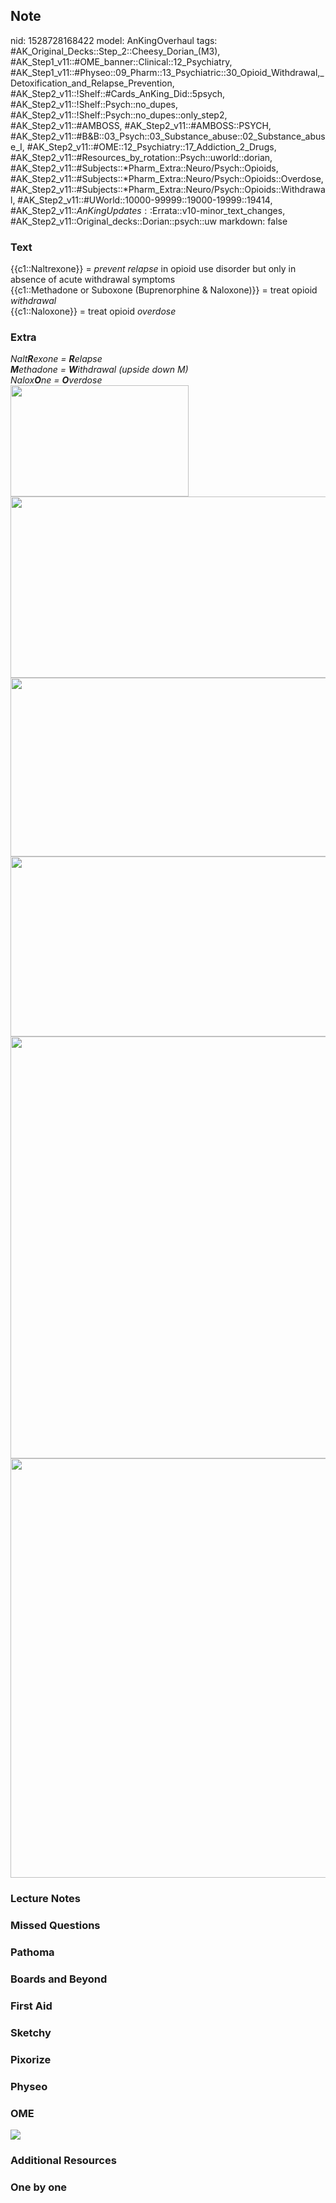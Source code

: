 ## Note
nid: 1528728168422
model: AnKingOverhaul
tags: #AK_Original_Decks::Step_2::Cheesy_Dorian_(M3), #AK_Step1_v11::#OME_banner::Clinical::12_Psychiatry, #AK_Step1_v11::#Physeo::09_Pharm::13_Psychiatric::30_Opioid_Withdrawal,_Detoxification_and_Relapse_Prevention, #AK_Step2_v11::!Shelf::#Cards_AnKing_Did::5psych, #AK_Step2_v11::!Shelf::Psych::no_dupes, #AK_Step2_v11::!Shelf::Psych::no_dupes::only_step2, #AK_Step2_v11::#AMBOSS, #AK_Step2_v11::#AMBOSS::PSYCH, #AK_Step2_v11::#B&B::03_Psych::03_Substance_abuse::02_Substance_abuse_I, #AK_Step2_v11::#OME::12_Psychiatry::17_Addiction_2_Drugs, #AK_Step2_v11::#Resources_by_rotation::Psych::uworld::dorian, #AK_Step2_v11::#Subjects::*Pharm_Extra::Neuro/Psych::Opioids, #AK_Step2_v11::#Subjects::*Pharm_Extra::Neuro/Psych::Opioids::Overdose, #AK_Step2_v11::#Subjects::*Pharm_Extra::Neuro/Psych::Opioids::Withdrawal, #AK_Step2_v11::#UWorld::10000-99999::19000-19999::19414, #AK_Step2_v11::$AnKingUpdates::$Errata::v10-minor_text_changes, #AK_Step2_v11::Original_decks::Dorian::psych::uw
markdown: false

### Text
<div>
  {{c1::Naltrexone}} = <i>prevent relapse</i> in opioid use
  disorder but only in absence of acute withdrawal symptoms
</div>
<div>
  {{c1::Methadone or Suboxone (Buprenorphine & Naloxone)}} = treat
  opioid <i>withdrawal</i>
</div>
<div>
  {{c1::Naloxone}} = treat opioid <i>overdose</i>
</div>

### Extra
<div>
  <i>Nalt<b>R</b>exone = <b>R</b>elapse</i>
</div>
<div>
  <i><b>M</b>ethadone = <b>W</b>ithdrawal (upside down M)</i>
</div>
<div>
  <i>Nalox<b>O</b>ne = <b>O</b>verdose</i>
</div>
<div><img src="paste-1847256844075009.jpg" class="" style=
"height: 178px; width: 285px;"></div>
<div>
  <div><img class="" src="paste-416504453530081.jpg" style=
  "height: 290px; width: 529px;"><img class="" src=
  "paste-416779331437021.jpg" style=
  "height: 286px; width: 529px;"><img class="" src=
  "paste-416555993137630.jpg" style=
  "height: 288px; width: 529px;"></div>
  <div><img class="" src="paste-1852543948816385.jpg" style=
  "height: 675px; width: 529px;"></div>
</div>
<div><img src="paste-1849039255502849.jpg" class="" style=
"height: 671px; width: 529px;"></div>

### Lecture Notes


### Missed Questions


### Pathoma


### Boards and Beyond


### First Aid


### Sketchy


### Pixorize


### Physeo


### OME
<div class="ome-widget">
  <a href=
  "https://onlinemeded.org/spa/psychiatry?ref=anki"><img src=
  "_OME_AnkiFlashcards_Topic_3.png"></a>
</div>

### Additional Resources


### One by one

